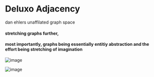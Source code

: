 # Deluxo Adjacency
dan ehlers unaffilated graph space


#### stretching graphs further, 
#### most importantly, graphs being essentially entitiy abstraction and the effort being stretching of imagination

![image](https://user-images.githubusercontent.com/15018614/161840042-00ffbc93-55a6-4d5b-a419-58445c6b553b.png)

![image](https://user-images.githubusercontent.com/15018614/158827401-fc197f54-1a5e-4af3-b99a-c7a64ea7cfa0.png)

